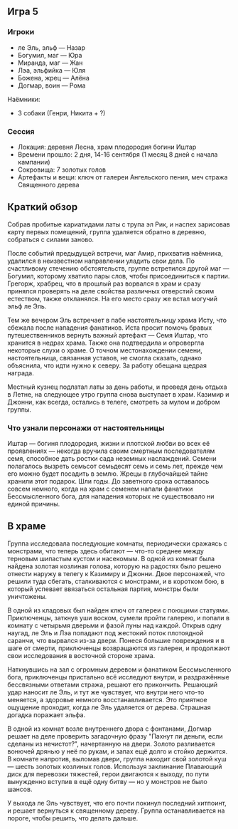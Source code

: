 ## Игра 5



### Игроки
* ле Эль, эльф — Назар
* Богумил, маг — Юра
* Миранда, маг — Жан
* Лэа, эльфийка — Юля
* Божена, жрец — Алёна
* Догмар, воин — Рома

Наёмники:
* 3 собаки (Генри, Никита + ?)


### Сессия
* Локация: деревня Лесна, храм плодородия богини Иштар
* Времени прошло: 2 дня, 14-16 сентября (1 месяц 8 дней с начала кампании)
* Сокровища: 7 золотых голов
* Артефакты и вещи: ключ от галереи Ангельского пения, меч стража Священного дерева


## Краткий обзор
Собрав пробитые кариатидами латы с трупа эл Рик, и наспех зарисовав карту первых помещений, группа удаляется обратно в деревню, собраться с силами заново.

После событий предыдущей встречи, маг Амир, прихватив наёмника, удалился в неизвестном направлении уладить свои дела. По счастливому стечению обстоятельств, группе встретился другой маг — Богумил, которому хватило пары слов, чтобы присоединиться к партии. Грегорж, храбрец, что в прошлый раз ворвался в храм и сразу принялся проверять на деле свойства различных отверстий своим естеством, также откланялся. На его место сразу же встал могучий эльф ле Эль.

Тем же вечером Эль встречает в пабе настоятельницу храма Исту, что сбежала после нападения фанатиков. Иста просит помочь бравых путешественников вернуть важный артефакт — Семя Иштар, что хранится в недрах храма. Также она подтвердила и опровергла некоторые слухи о храме. О точном местонахождении семени, настоятельница, связанная уставов, не смогла сказать, однако объяснила, что идти нужно к северу. За работу обещана щедрая награда.

Местный кузнец подлатал латы за день работы, и проведя день отдыха в Летне, на следующее утро группа снова выступает в храм. Казимир и Джонни, как всегда, остались в телеге, смотреть за мулом и добром группы.


### Что узнали персонажи от настоятельницы
Иштар — богиня плодородия, жизни и плотской
любви во всех её проявлениях — некогда вручила
своим смертным последователям семя, способное
дать ростки сада неземных наслаждений. Семени
полагалось вызреть семьсот семьдесят семь и семь
лет, прежде чем его можно будет посадить в землю.
Жрецы в глубочайшей тайне хранили этот подарок.
Шли годы. До заветного срока оставалось совсем
немного, когда на храм с семенем напали
фанатики Бессмысленного бога, для нападения
которых не существовало ни единой причины.


## В храме
Группа исследовала последующие комнаты, периодически сражаясь с монстрами, что теперь здесь обитают — что-то среднее между терновым шипастым кустом и насекомым. В одной из комнат была найдена золотая козлиная голова, которую на радостях было решено отнести наружу в телегу к Казимиру и Джонни. Двое персонажей, что решили туда сбегать, сталкиваются с монстрами, и в коротком бою, в который успевает ввязаться остальная партия, монстры были уничтожены.

В одной из кладовых был найден ключ от галереи с поющими статуями. Приключенцы, заткнув уши воском, сумели пройти галерею, и попали в комнату с четырьмя дверьми и фазой луны над каждой. Открыв одну наугад, ле Эль и Лэа попадают под жестокий поток плотоядной саранчи, что вырвался из-за двери. Понеся большие повреждения и в шаге от смерти, приключенцы возвращаются из галереи, и продолжают свои исследования в восточной стороне храма.

Наткнувшись на зал с огромным деревом и фанатиком Бессмысленного бога, приключенцы пристально всё исследуют внутри, и раздражённые бессвязными ответами стража, решают его прикончить. Решающий удар наносит ле Эль, и тут же чувствует, что внутри него что-то меняется, а здоровье немного восстанавливается. Это приятное ощущение проходит, когда ле Эль удаляется от дерева. Страшная догадка поражает эльфа.

В одной из комнат возле внутреннего двора с фонтанами, Догмар решает на деле проверить загадочную фразу "Пахнут ли деньги, если сделаны из нечистот?", начертанную на двери. Золото разливается вонючей дрянью у неё по рукам, и запах ещё долго и стойко держится. В комнате напротив, выломав двери, группа находит свой золотой куш — шесть золотых козлиных голов. Используя заклинание Плавающий диск для перевозки тяжестей, герои двигаются к выходу, по пути вынужденно вступив в ещё одну битву — но у монстров не было шансов.

У выхода ле Эль чувствует, что его почти покинул последний хитпоинт, и решает вернуться к священному дереву.
Группа останавливается на пороге, чтобы решить, что делать дальше.


